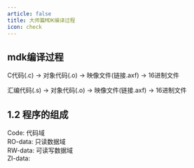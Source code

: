 ```yaml
---
article: false
title: 大师篇MDK编译过程
icon: check
---
```



## mdk编译过程

C代码(.c) -> 对象代码(.o) -> 映像文件(链接.axf) -> 16进制文件

汇编代码(.s) -> 对象代码(.o) -> 映像文件(链接.axf) -> 16进制文件


## 1.2 程序的组成

Code: 代码域 <br>
RO-data: 只读数据域 <br>
RW-data: 可读写数据域 <br>
ZI-data:  <br>


















